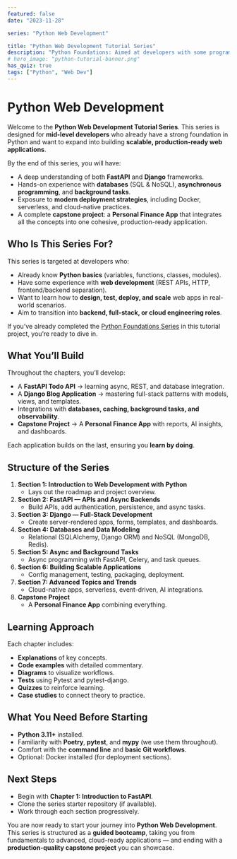 ```yaml
---
featured: false
date: "2023-11-28"

series: "Python Web Development"

title: "Python Web Development Tutorial Series"
description: "Python Foundations: Aimed at developers with some programming background, this series focuses on mastering core Python concepts, tools, and best practices—forming a foundation for web development, data science, and advanced software engineering."
# hero_image: "python-tutorial-banner.png"
has_quiz: true
tags: ["Python", "Web Dev"]
---
```


# Python Web Development

Welcome to the **Python Web Development Tutorial Series**.
This series is designed for **mid-level developers** who already have a strong foundation in Python and want to expand into building **scalable, production-ready web applications**.

By the end of this series, you will have:

* A deep understanding of both **FastAPI** and **Django** frameworks.
* Hands-on experience with **databases** (SQL & NoSQL), **asynchronous programming**, and **background tasks**.
* Exposure to **modern deployment strategies**, including Docker, serverless, and cloud-native practices.
* A complete **capstone project**: a **Personal Finance App** that integrates all the concepts into one cohesive, production-ready application.

## Who Is This Series For?

This series is targeted at developers who:

* Already know **Python basics** (variables, functions, classes, modules).
* Have some experience with **web development** (REST APIs, HTTP, frontend/backend separation).
* Want to learn how to **design, test, deploy, and scale** web apps in real-world scenarios.
* Aim to transition into **backend, full-stack, or cloud engineering roles**.

If you’ve already completed the [Python Foundations Series](/learn/python/) in this tutorial project, you’re ready to dive in.

## What You’ll Build

Throughout the chapters, you’ll develop:

* A **FastAPI Todo API** → learning async, REST, and database integration.
* A **Django Blog Application** → mastering full-stack patterns with models, views, and templates.
* Integrations with **databases, caching, background tasks, and observability**.
* **Capstone Project** → A **Personal Finance App** with reports, AI insights, and dashboards.

Each application builds on the last, ensuring you **learn by doing**.

## Structure of the Series

1. **Section 1: Introduction to Web Development with Python**
   * Lays out the roadmap and project overview.
2. **Section 2: FastAPI — APIs and Async Backends**
   * Build APIs, add authentication, persistence, and async tasks.
3. **Section 3: Django — Full-Stack Development**
   * Create server-rendered apps, forms, templates, and dashboards.
4. **Section 4: Databases and Data Modeling**
   * Relational (SQLAlchemy, Django ORM) and NoSQL (MongoDB, Redis).
5. **Section 5: Async and Background Tasks**
   * Async programming with FastAPI, Celery, and task queues.
6. **Section 6: Building Scalable Applications**
   * Config management, testing, packaging, deployment.
7. **Section 7: Advanced Topics and Trends**
   * Cloud-native apps, serverless, event-driven, AI integrations.
8. **Capstone Project**
   * A **Personal Finance App** combining everything.

## Learning Approach

Each chapter includes:

* **Explanations** of key concepts.
* **Code examples** with detailed commentary.
* **Diagrams** to visualize workflows.
* **Tests** using Pytest and pytest-django.
* **Quizzes** to reinforce learning.
* **Case studies** to connect theory to practice.

## What You Need Before Starting

* **Python 3.11+** installed.
* Familiarity with **Poetry**, **pytest**, and **mypy** (we use them throughout).
* Comfort with the **command line** and **basic Git workflows**.
* Optional: Docker installed (for deployment sections).

## Next Steps

* Begin with **Chapter 1: Introduction to FastAPI**.
* Clone the series starter repository (if available).
* Work through each section progressively.

You are now ready to start your journey into **Python Web Development**. This series is structured as a **guided bootcamp**, taking you from fundamentals to advanced, cloud-ready applications — and ending with a **production-quality capstone project** you can showcase.

